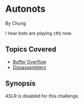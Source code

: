 # Autonots


By Chung



I hear bots are playing ctfs now.
## Topics Covered

- [Buffer Overflow](/binary-exploitation/buffer-overflow/)
- [Dissassemblers](/reverse-engineering/what-are-disassemblers/)
## Synopsis

ASLR is disabled for this challenge.